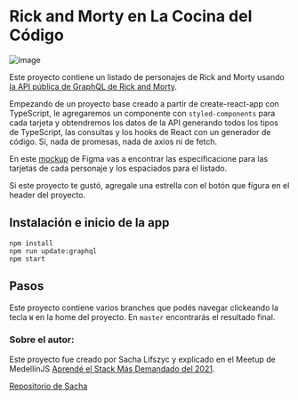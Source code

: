 # Rick and Morty en La Cocina del Código

![image](https://user-images.githubusercontent.com/1213542/115487783-c52aa100-a22f-11eb-9021-1c428cff3109.png)

Este proyecto contiene un listado de personajes de Rick and Morty usando [la API pública de GraphQL de Rick and Morty](https://rickandmortyapi.com/).

Empezando de un proyecto base creado a partir de create-react-app con TypeScript, le agregaremos un componente con `styled-components` para cada tarjeta y obtendremos los datos de la API generando todos los tipos de TypeScript, las consultas y los hooks de React con un generador de código. Sí, nada de promesas, nada de axios ni de fetch.

En este [mockup](https://www.figma.com/file/olHQvzGD4NOQ8CdaKIlE11/Rick-and-Morty-en-La-Cocina-del-C%C3%B3digo?node-id=1%3A48) de Figma vas a encontrar las especificacione para las tarjetas de cada personaje y los espaciados para el listado.

Si este proyecto te gustó, agregale una estrella con el botón que figura en el header del proyecto.

## Instalación e inicio de la app

```
npm install
npm run update:graphql
npm start
```

## Pasos

Este proyecto contiene varios branches que podés navegar clickeando la tecla `W` en la home del proyecto. En `master` encontrarás el resultado final.

### Sobre el autor:

Este proyecto fue creado por Sacha Lifszyc y explicado en el Meetup de MedellínJS [Aprendé el Stack Más Demandado del 2021](https://www.youtube.com/watch?v=MMYUiR6zNY8&list=WL&index=27).

[Repositorio de Sacha](https://github.com/sachalifs/rickandmorty/pulls)
